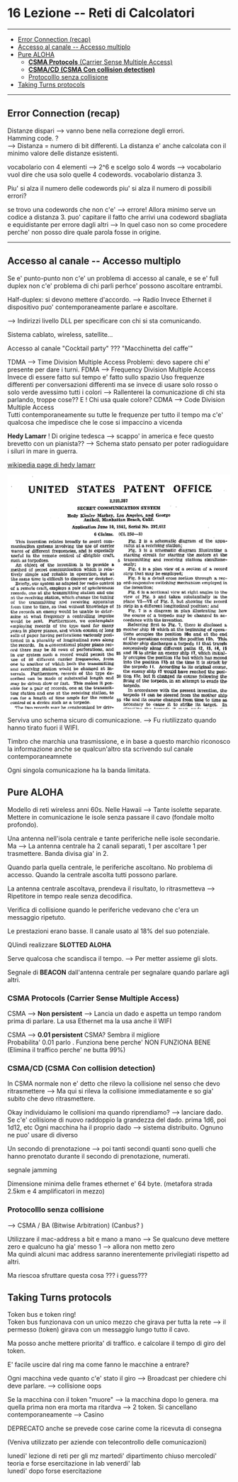 # 16 Lezione -- Reti di Calcolatori 

---
<!-- TOC -->
- [Error Connection  (recap)](#error-connection--recap)
- [Accesso al canale -- Accesso multiplo](#accesso-al-canale----accesso-multiplo)
- [Pure ALOHA](#pure-aloha)
    - [**CSMA Protocols** (Carrier Sense Multiple Access)](#csma-protocols-carrier-sense-multiple-access)
    - [**CSMA/CD (CSMA Con collision detection)**](#csmacd-csma-con-collision-detection)
    - [Protocolllo senza collisione](#protocolllo-senza-collisione)
- [Taking Turns protocols](#taking-turns-protocols)
<!-- /TOC -->
---

## Error Connection  (recap)
  
Distanze dispari --> vanno bene nella correzione degli errori.  
Hamming code. ?   
--> Distanza = numero di bit differenti. La distanza e' anche calcolata con il minimo valore delle distanze esistenti.  
  
vocabolario con 4 elementi --> 2^6 e scelgo solo 4 words  --> vocabolario vuol dire che usa solo quelle 4 codewords.  vocabolario distanza 3.  
  
Piu' si alza il numero delle codewords piu' si alza il numero di possibili errori?   
  
se trovo una codewords che non c'e' --> errore! Allora minimo serve un codice a distanza 3. puo' capitare il fatto che arrivi una codeword sbagliata e equidistante per errore dagli altri --> In quel caso non so come procedere perche' non posso dire quale parola fosse in origine.  

---

## Accesso al canale -- Accesso multiplo

Se e' punto-punto non c'e' un problema di accesso al canale, e se e' full duplex non c'e' problema di chi parli perhce' possono ascoltare entrambi.  
  
Half-duplex: si devono mettere d'accordo.  --> Radio
Invece Ethernet il dispositivo puo' contemporaneamente parlare e ascoltare.  
  
--> Indirizzi livello DLL per specificare con chi si sta comunicando.  
  
Sistema cablato, wireless, satellite...   
  
Accesso al canale "Cocktail party" ??? "Macchinetta del caffe'"  
  

TDMA --> Time Division Multiple Access
    Problemi: devo sapere chi e' presente per dare i turni.
FDMA --> Frequency Division Multiple Access
    Invece di essere fatto sul tempo e' fatto sullo spazio 
    Uso frequenze differenti per conversazioni differenti ma se invece di usare solo rosso o solo verde avessimo tutti i colori --> Rallenterei la comunicazione di chi sta parlando, troppe cose?? E ! Chi usa quale colore?
CDMA --> Code Division Multiple Access  
    Tutti contemporaneamente su tutte le frequenze per tutto il tempo ma c'e' qualcosa che impedisce che le cose si impaccino a vicenda  
      
**Hedy Lamarr** ! Di origine tedesca --> scappo' in america e fece questo brevetto con un pianista?? --> Schema stato pensato per poter radioguidare i siluri in mare in guerra.  
  
[wikipedia page di hedy lamarr](https://it.wikipedia.org/wiki/Hedy_Lamarr)

![patente](./media/Lamarr_patent.png)

Serviva uno schema sicuro di comunicazione. --> Fu riutilizzato quando hanno tirato fuori il WIFI.  
  
Timbro che marchia una trasmissione, e in base a questo marchio riconosco la informazione anche se qualcun'altro sta scrivendo sul canale contemporaneamnete 

Ogni singola comunicazione ha la banda limitata.  
  
## Pure ALOHA

Modello di reti wireless anni 60s. Nelle Hawaii --> Tante isolette separate. Mettere in comunicazione le isole senza passare il cavo (fondale molto profondo).  
  
Una antenna nell'isola centrale e tante periferiche nelle isole secondarie. Ma --> La antenna centrale ha 2 canali separati, 1 per ascoltare 1 per trasmettere. Banda divisa gia' in 2.  
  
Quando parla quella centrale, le periferiche ascoltano. No problema di accesso. Quando la centrale ascolta tutti possono parlare.  
  
La antenna centrale ascoltava, prendeva il risultato, lo ritrasmetteva --> Ripetitore in tempo reale senza decodifica.  
  
Verifica di collisione quando le periferiche vedevano che c'era un messaggio ripetuto.  
  
Le prestazioni erano basse. Il canale usato al 18% del suo potenziale.  
  
QUindi realizzare **SLOTTED ALOHA**  
  
Serve qualcosa che scandisca il tempo. --> Per metter assieme gli slots.  
  
Segnale di **BEACON** dall'antenna centrale per segnalare quando parlare agli altri.  
  
### **CSMA Protocols** (Carrier Sense Multiple Access)  
  

  
CSMA --> **Non persistent** --> Lancia un dado e aspetta un tempo random prima di parlare. La usa Ethernet ma la usa anche il WIFI

CSMA --> **0.01 persistent** CSMA? Sembra il migliore  
Probabilita' 0.01 parlo . Funziona bene perche' NON FUNZIONA BENE (Elimina il traffico perche' ne butta 99%)  
  
### **CSMA/CD (CSMA Con collision detection)**  
  
In CSMA normale non e' detto che rilevo la collisione nel senso che devo ritrasmettere --> Ma qui si rileva la collisione immediatamente e so gia' subito che devo ritrasmettere.  
  
Okay individuiamo le collisioni ma quando riprendiamo? --> lanciare dado. Se c'e' collisione di nuovo raddoppio la grandezza del dado. prima 1d6, poi 1d12, etc
Ogni macchina ha il proprio dado  --> sistema distribuito. Ognuno ne puo' usare di diverso  
    
Un secondo di prenotazione --> poi tanti secondi quanti sono quelli che hanno prenotato durante il secondo di prenotazione, numerati.  
  
segnale jamming 

Dimensione minima delle frames ethernet e' 64 byte. (metafora strada 2.5km e 4 amplificatori in mezzo)  
  
### Protocolllo senza collisione 
--> CSMA / BA (Bitwise Arbitration) (Canbus? )
  
Utilizzare il mac-address a bit e mano a mano --> Se qualcuno deve mettere zero e qualcuno ha gia' messo 1 --> allora non metto zero  
Ma quindi alcuni mac address saranno inerentemente privilegiati rispetto ad altri.  
  
Ma riescoa sfruttare questa cosa ??? i guess???  
  
## Taking Turns protocols  
  
Token bus e token ring!   
Token bus funzionava con un unico mezzo che girava per tutta la rete --> il permesso (token) girava con un messaggio lungo tutto il cavo.  
  
Ma posso anche mettere priorita' di traffico. e calcolare il tempo di giro del token.  
  
E' facile uscire dal ring ma come fanno le macchine a entrare?  
  
Ogni macchina vede quanto c'e' stato il giro --> Broadcast per chiedere chi deve parlare. --> collisione oops  
  
Se la macchina con il token "muore" --> la macchina dopo lo genera. ma quella prima non era morta ma ritardva --> 2 token. Si cancellano contemporaneamente --> Casino   
  
DEPRECATO anche se prevede cose carine come la ricevuta di consegna  
  
(Veniva utilizzato per aziende con telecontrollo delle comunicazioni)  
  
lunedi' lezione di reti per gli mz
martedi' dipartimento chiuso 
mercoledi' teoria e forse esercitazione in lab
venerdi' lab  
lunedi' dopo forse esercitazione  
  

